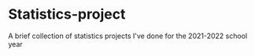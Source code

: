 # Statistics-project
A brief collection of statistics projects I've done for the 2021-2022 school year
